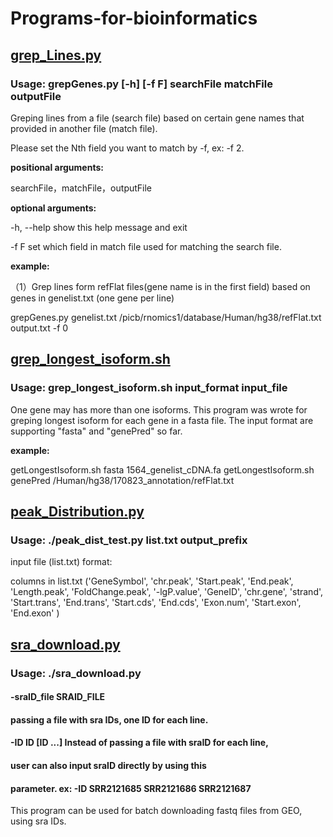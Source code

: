 # Programs-for-bioinformatics
## [grep_Lines.py](./grep_Lines.py) 
### Usage: grepGenes.py [-h] [-f F] searchFile matchFile outputFile

Greping lines from a file (search file) based on certain gene names that provided in another file (match file). 

Please set the Nth field you want to match by -f, ex: -f 2.

**positional arguments:**

  searchFile，matchFile，outputFile

**optional arguments:**

  -h, --help  show this help message and exit
  
  -f F        set which field in match file used for matching the search file.
  
**example:**
 
（1）Grep lines form refFlat files(gene name is in the first field) based on genes in genelist.txt (one gene per line)
 
 grepGenes.py genelist.txt /picb/rnomics1/database/Human/hg38/refFlat.txt output.txt -f 0
 
 ## [grep_longest_isoform.sh](./grep_longest_isoform.sh)
 ### Usage: grep_longest_isoform.sh input_format input_file
 
 One gene may has more than one isoforms. This program was wrote for greping longest isoform for each gene in a fasta file.
 The input format are supporting "fasta" and "genePred" so far.

**example:**

 getLongestIsoform.sh fasta 1564_genelist_cDNA.fa
 getLongestIsoform.sh genePred /Human/hg38/170823_annotation/refFlat.txt

 ## [peak_Distribution.py](./peak_Distribution.py)
 ### Usage: ./peak_dist_test.py list.txt output_prefix

 input file (list.txt) format: 
 
 columns in list.txt ('GeneSymbol', 'chr.peak', 'Start.peak', 'End.peak', 'Length.peak', 'FoldChange.peak', 
 '-lgP.value', 'GeneID', 'chr.gene', 'strand', 'Start.trans', 'End.trans', 'Start.cds', 'End.cds', 'Exon.num', 'Start.exon', 'End.exon' )
 
  ## [sra_download.py](./sra_download.py)
  ### Usage: ./sra_download.py 
  #### -sraID_file SRAID_FILE
  ####                       passing a file with sra IDs, one ID for each line.
  #### -ID ID [ID ...]       Instead of passing a file with sraID for each line,
  ####                       user can also input sraID directly by using this
  ####                       parameter. ex: -ID SRR2121685 SRR2121686 SRR2121687
  This program can be used for batch downloading fastq files from GEO, using sra IDs.
